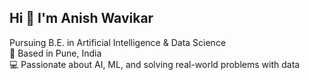 ## Hi 👋 I'm Anish Wavikar

 
 Pursuing B.E. in Artificial Intelligence & Data Science  
📍 Based in Pune, India  
💻 Passionate about AI, ML, and solving real-world problems with data
<!--
**Anish2124/Anish2124** is a ✨ _special_ ✨ repository because its `README.md` (this file) appears on your GitHub profile.

Here are some ideas to get you started:

- 🔭 I’m currently working on ...
- 🌱 I’m currently learning ...
- 👯 I’m looking to collaborate on ...
- 🤔 I’m looking for help with ...
- 💬 Ask me about ...
- 📫 How to reach me: ...
- 😄 Pronouns: ...
- ⚡ Fun fact: ...
-->
